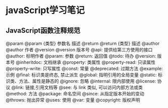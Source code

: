 # javaScript学习笔记
## JavaScript函数注释规范
   @param 	@param {类型} 参数名 描述
   @return 	@return {类型} 描述
   @author 	@author 作者
   @version 	@version 版本号
   @api: 提供给第三方使用的接口
   @author: 标明作者
   @param: 参数
   @return: 返回值
   @todo: 待办
   @version: 版本号
   @inheritdoc: 文档继承
   @property: 类属性
   @property-read: 只读属性
   @property-write: 只写属性
   @const: 常量
   @deprecated: 过期方法
   @example: 示例
   @final: 标识类是终态, 禁止派生
   @global: 指明引用的全局变量
   @static: 标识类、方法、属性是静态的
   @ignore: 忽略
   @internal: 限内部使用
   @license: 协议
   @link: 链接,引用文档等
   @see: 与 link 类似, 可以访问内部方法或类
   @method: 方法
   @package: 命名空间
   @since: 从指定版本开始的变动
   @throws: 抛出异常
   @uses: 使用
   @var: 变量
   @copyright: 版权声明
